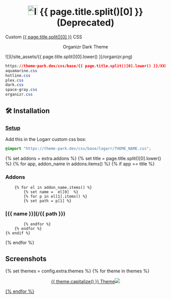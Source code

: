 <h1 align="center"> <img src="/site_assets/{{ page.title.split()[0].lower() }}/logo.png" alt="logo" width="30" height="30"> {{ page.title.split()[0] }} (Deprecated)</h1>

Custom [{{ page.title.split()[0] }}](https://github.com/monitorr/logarr) CSS

<p align="center"> Organizr Dark Theme </p>

![](/site_assets/{{ page.title.split()[0].lower() }}/organizr.png)

```css
https://theme-park.dev/css/base/{{ page.title.split()[0].lower() }}/XXX.css
aquamarine.css
hotline.css
plex.css
dark.css
space-gray.css
organizr.css
```

## 🛠️ Installation

### [Setup](/setup)

Add this in the Logarr custom css box:

```css
@import "https://theme-park.dev/css/base/logarr/THEME_NAME.css";
```

{% set addons = extra.addons %}
{% set title = page.title.split()[0].lower() %}
{% for app, addon_name in addons.items() %}
    {% if app  ==  title %}

### Addons

        {% for el in addon_name.items() %}
            {% set name =  el[0]  %}
            {% for p in el[1].items() %}
            {% set path = p[1] %}

### [{{ name }}](/{{ path }})

            {% endfor %}
        {% endfor %}
    {% endif %}
{% endfor %}

## Screenshots

{% set themes = config.extra.themes %}
{% for theme in themes %}
<p align="center">  
<a href="/site_assets/{{ page.title.split()[0].lower() }}/{{ theme }}.png">{{ theme.capitalize() }} Theme<img src="/site_assets/{{ page.title.split()[0].lower() }}/{{ theme }}.png"></img>
</p>
{% endfor %}
